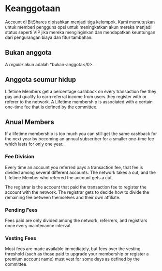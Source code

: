 # Keanggotaan

Account di BitShares dipisahkan menjadi tiga kelompok. Kami memutuskan untuk memberi pengguna opsi untuk meningkatkan akun mereka menjadi status seperti VIP jika mereka menginginkan dan mendapatkan keuntungan dari pengurangan biaya dan fitur tambahan.

## Bukan anggota

A *reguler* akun adalah *bukan-anggota</​​0>.</p> 

## Anggota seumur hidup

Lifetime Members get a percentage cashback on every transaction fee they pay and qualify to earn referral income from users they register with or referer to the network. A Lifetime membership is associated with a certain one-time fee that is defined by the committee.

## Anual Members

If a lifetime membership is too much you can still get the same cashback for the next year by becoming an annual subscriber for a smaller one-time fee which lasts for only one year.

### Fee Division

Every time an account you referred pays a transaction fee, that fee is divided among several different accounts. The network takes a cut, and the Lifetime Member who referred the account gets a cut.

The registrar is the account that paid the transaction fee to register the account with the network. The registrar gets to decide how to divide the remaining fee between themselves and their own affiliate.

### Pending Fees

Fees paid are only divided among the network, referrers, and registrars once every maintenance interval.

### Vesting Fees

Most fees are made available immediately, but fees over the vesting threshold (such as those paid to upgrade your membership or register a premium account name) must vest for some days as defined by the committee.